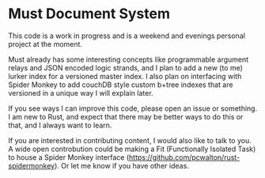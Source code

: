 Must Document System
====

This code is a work in progress and is a weekend and evenings personal project at the moment.

Must already has some interesting concepts like programmable argument relays and JSON encoded logic strands, and I plan to add a new (to me) lurker index for a versioned master index.  I also plan on interfacing with Spider Monkey to add couchDB style custom b+tree indexes that are versioned in a unique way I will explain later.

If you see ways I can improve this code, please open an issue or something.  I am new to Rust, and expect that there may be better ways to do this or that, and I always want to learn.

If you are interested in contributing content, I would also like to talk to you.  A wide open controbution could be making a Fit (Functionally Isolated Task) to house a Spider Monkey interface (https://github.com/pcwalton/rust-spidermonkey).  Or let me know if you have other ideas.


